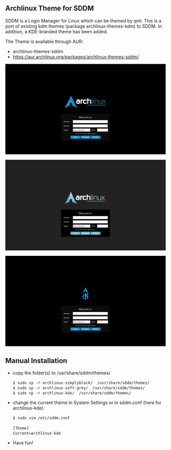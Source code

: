 Archlinux Theme for SDDM
------------------------
SDDM is a Login Manager for Linux which can be themed by qml. This is a port of existing kdm themes (package archlinux-themes-kdm) to SDDM. In addition, a KDE-branded theme has been added.

The Theme is available through AUR: 
* archlinux-themes-sddm
* https://aur.archlinux.org/packages/archlinux-themes-sddm/

![archlinux-simplyblack](archlinux-simplyblack/screenshot.png "archlinux-simplyblack")

![archlinux-soft-grey](archlinux-soft-grey/screenshot.png "archlinux-soft-grey")

 ![archlinux-kde](archlinux-kde/screenshot.png "archlinux-kde")


Manual Installation
-------------------

* copy the folder(s) to /usr/share/sddm/themes/

  ```
  $ sudo cp -r archlinux-simplyblack/  /usr/share/sddm/themes/
  $ sudo cp -r archlinux-soft-grey/  /usr/share/sddm/themes/  
  $ sudo cp -r archlinux-kde/  /usr/share/sddm/themes/

  ```
* change the current theme in System Settings or in sddm.conf (here for archlinux-kde): 

  ```
  $ sudo vim /etc/sddm.conf
  
  [Theme]
  Current=archlinux-kde 
  ```
* Have fun!
